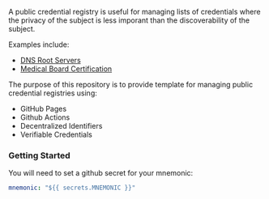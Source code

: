 A public credential registry is useful for managing lists of credentials where the privacy of the subject is less imporant than the discoverability of the subject.

Examples include:

- [DNS Root Servers](https://www.iana.org/domains/root/servers)
- [Medical Board Certification](https://www.tmb.state.tx.us/page/resources-advertisement-board-certification)

The purpose of this repository is to provide template for managing public credential registries using:

- GitHub Pages
- Github Actions
- Decentralized Identifiers
- Verifiable Credentials

### Getting Started

You will need to set a github secret for your mnemonic:

```yml
mnemonic: "${{ secrets.MNEMONIC }}"
```
